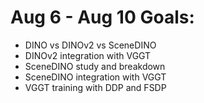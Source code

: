 # Aug 6 - Aug 10 Goals:
* DINO vs DINOv2 vs SceneDINO
* DINOv2 integration with VGGT
* SceneDINO study and breakdown
* SceneDINO integration with VGGT
* VGGT training with DDP and FSDP

